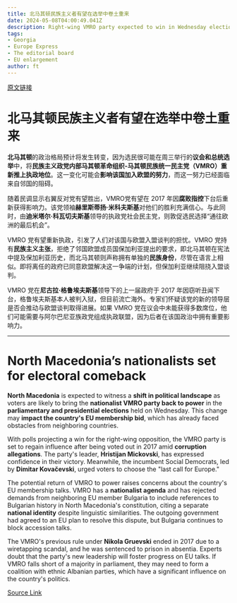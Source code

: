 ```yaml
---
title: 北马其顿民族主义者有望在选举中卷土重来
date: 2024-05-08T04:00:49.041Z
description: Right-wing VMRO party expected to win in Wednesday elections — a potential setback to country’s EU bid
tags: 
- Georgia
- Europe Express
- The editorial board
- EU enlargement
author: ft
---
```


[原文链接](https://ft.com/content/bb0fbf47-5a9b-4aa0-aed1-3945ed3b1e6c)

# 北马其顿民族主义者有望在选举中卷土重来

**北马其顿**的政治格局预计将发生转变，因为选民很可能在周三举行的**议会和总统选举**中，将**民族主义政党内部马其顿革命组织-马其顿民族统一民主党（VMRO）重新推上执政地位**。这一变化可能会**影响该国加入欧盟的努力**，而这一努力已经面临来自邻国的阻碍。

随着民调显示右翼反对党有望胜出，VMRO党有望在 2017 年因**腐败指控**下台后重新获得影响力。该党领袖**赫里斯蒂扬·米科夫斯基**对他们的胜利充满信心。与此同时，由**迪米塔尔·科瓦切夫斯基**领导的执政党社会民主党，则敦促选民选择“通往欧洲的最后机会”。

VMRO 党有望重新执政，引发了人们对该国与欧盟入盟谈判的担忧。VMRO 党持有**民族主义主张**，拒绝了邻国欧盟成员国保加利亚提出的要求，即北马其顿在宪法中提及保加利亚历史，而北马其顿则声称拥有单独的**民族身份**，尽管在语言上相似。即将离任的政府已同意欧盟解决这一争端的计划，但保加利亚继续阻挠入盟谈判。

VMRO 党在**尼古拉·格鲁埃夫斯基**领导下的上一届政府于 2017 年因窃听丑闻下台，格鲁埃夫斯基本人被判入狱，但目前流亡海外。专家们怀疑该党的新的领导层是否会推动与欧盟谈判取得进展。如果 VMRO 党在议会中未能获得多数席位，他们可能需要与阿尔巴尼亚族政党组成执政联盟，因为后者在该国政治中拥有重要影响力。

---

# North Macedonia’s nationalists set for electoral comeback 

**North Macedonia** is expected to witness a **shift in political landscape** as voters are likely to bring the **nationalist VMRO party back to power** in the **parliamentary and presidential elections** held on Wednesday. This change may **impact the country's EU membership bid**, which has already faced obstacles from neighboring countries.

With polls projecting a win for the right-wing opposition, the VMRO party is set to regain influence after being voted out in 2017 amid **corruption allegations**. The party's leader, **Hristijan Mickovski**, has expressed confidence in their victory. Meanwhile, the incumbent Social Democrats, led by **Dimitar Kovačevski**, urged voters to choose the "last call for Europe."

The potential return of VMRO to power raises concerns about the country's EU membership talks. VMRO has a **nationalist agenda** and has rejected demands from neighboring EU member Bulgaria to include references to Bulgarian history in North Macedonia's constitution, citing a separate **national identity** despite linguistic similarities. The outgoing government had agreed to an EU plan to resolve this dispute, but Bulgaria continues to block accession talks.

The VMRO's previous rule under **Nikola Gruevski** ended in 2017 due to a wiretapping scandal, and he was sentenced to prison in absentia. Experts doubt that the party's new leadership will foster progress on EU talks. If VMRO falls short of a majority in parliament, they may need to form a coalition with ethnic Albanian parties, which have a significant influence on the country's politics.

[Source Link](https://ft.com/content/bb0fbf47-5a9b-4aa0-aed1-3945ed3b1e6c)

